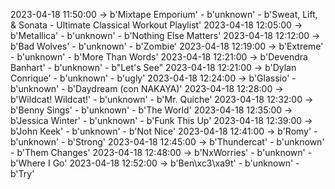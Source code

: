 2023-04-18 11:50:00 -> b'Mixtape Emporium' - b'unknown' - b'Sweat, Lift, & Sonata -  Ultimate Classical Workout Playlist'
2023-04-18 12:05:00 -> b'Metallica' - b'unknown' - b'Nothing Else Matters'
2023-04-18 12:12:00 -> b'Bad Wolves' - b'unknown' - b'Zombie'
2023-04-18 12:19:00 -> b'Extreme' - b'unknown' - b'More Than Words'
2023-04-18 12:21:00 -> b'Devendra Banhart' - b'unknown' - b"Let's See"
2023-04-18 12:21:00 -> b'Dylan Conrique' - b'unknown' - b'ugly'
2023-04-18 12:24:00 -> b'Glassio' - b'unknown' - b'Daydream (con NAKAYA)'
2023-04-18 12:28:00 -> b'Wildcat! Wildcat!' - b'unknown' - b'Mr. Quiche'
2023-04-18 12:32:00 -> b'Benny Sings' - b'unknown' - b'The World'
2023-04-18 12:35:00 -> b'Jessica Winter' - b'unknown' - b'Funk This Up'
2023-04-18 12:39:00 -> b'John Keek' - b'unknown' - b'Not Nice'
2023-04-18 12:41:00 -> b'Romy' - b'unknown' - b'Strong'
2023-04-18 12:45:00 -> b'Thundercat' - b'unknown' - b'Them Changes'
2023-04-18 12:48:00 -> b'NxWorries' - b'unknown' - b'Where I Go'
2023-04-18 12:52:00 -> b'Ben\xc3\xa9t' - b'unknown' - b'Try'
